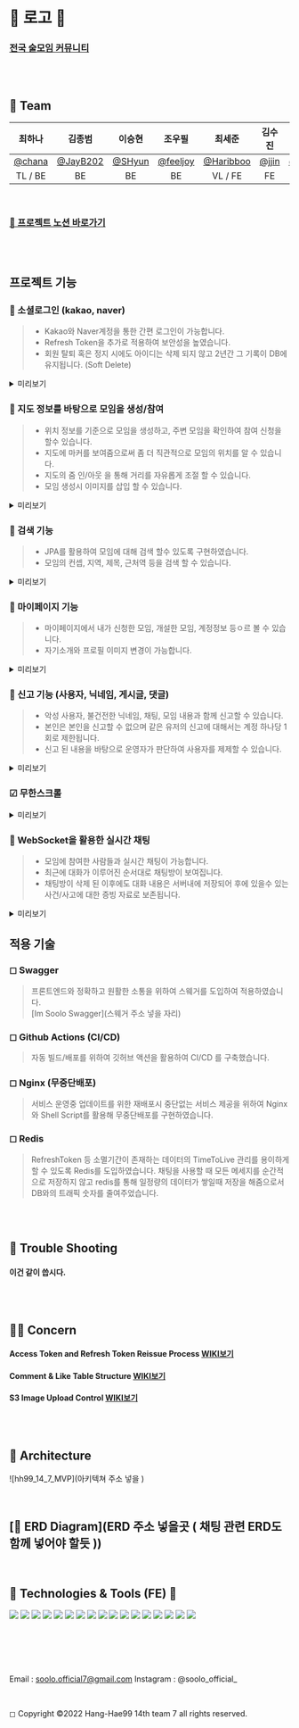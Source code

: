 <br>

# 🍻 로고 🍻

### [ 전국 술모임 커뮤니티 ](https://im-soolo.com/) 

<br><br>

## 💩 Team

|최하나|김종범|이승현|조우필|최세준|김수진|정선우|이효림|
|:---:|:---:|:---:|:---:|:---:|:---:|:---:|:---:|
|[@chana](https://github.com/chana73)|[@JayB202](https://github.com/JayB202)|[@SHyun](https://github.com/seungheyon)|[@feeljoy](https://github.com/Cho-woo-pil)|[@Haribboo](https://github.com/Sejun0910)|[@jjin](https://github.com/devjjin)|[@sunwoo](https://github.com/Jeongsunwoo)|[@Hyo](https://github.com/HH14RS7)|
|TL / BE|BE|BE|BE|VL / FE|FE|FE|DE|

<br>

### [💩 프로젝트 노션 바로가기](https://www.notion.so/SOOLO-892498dcfca94515b5219fd4b12c144d?pvs=4)


<br><br>




## 프로젝트 기능

### 🍻 소셜로그인 (kakao, naver)

> * Kakao와 Naver계정을 통한 간편 로그인이 가능합니다.
> * Refresh Token을 추가로 적용하여 보안성을 높였습니다.
> * 회원 탈퇴 혹은 정지 시에도 아이디는 삭제 되지 않고 2년간 그 기록이 DB에 유지됩니다. (Soft Delete)

<details>
<summary>미리보기</summary>
<div markdown="1">

![로그인1](이미지 스냅샷 찍어서 주소 넣을 자리)

 <br>
</div>
</details>


### 🍻 지도 정보를 바탕으로 모임을 생성/참여 
 
> * 위치 정보를 기준으로 모임을 생성하고, 주변 모임을 확인하여 참여 신청을 할수 있습니다.
> * 지도에 마커를 보여줌으로써 좀 더 직관적으로 모임의 위치를 알 수 있습니다. 
> * 지도의 줌 인/아웃 을 통해 거리를 자유롭게 조절 할 수 있습니다.
> * 모임 생성시 이미지를 삽입 할 수 있습니다.

<details>
<summary>미리보기</summary>
<div markdown="1">

![데이터 보여주기](이미지 스냅샷 찍어서 주소 넣을 자리)

 <br>
</div>
</details>

### 🍻 검색 기능

> * JPA를 활용하여 모임에 대해 검색 할수 있도록 구현하였습니다.
> * 모임의 컨셉, 지역, 제목, 근처역 등을 검색 할 수 있습니다.

<details>
<summary>미리보기</summary>
<div markdown="1">

![검색기능](이미지 스냅샷 찍어서 주소 넣을 자리)

 <br>
</div>
</details>

### 🍻 마이페이지 기능
 
> * 마이페이지에서 내가 신청한 모임, 개설한 모임, 계정정보 등ㅇ르 볼 수 있습니다.
> * 자기소개와 프로필 이미지 변경이 가능합니다.

<details>
<summary>미리보기</summary>
<div markdown="1">

![마이페이지](이미지 스냅샷 찍어서 주소 넣을 자리)

 <br>
</div>
</details>

### 🍻 신고 기능 (사용자, 닉네임, 게시글, 댓글)
 
> * 악성 사용자, 불건전한 닉네임, 채팅, 모임 내용과 함께 신고할 수 있습니다.
> * 본인은 본인을 신고할 수 없으며 같은 유저의 신고에 대해서는 계정 하나당 1회로 제한됩니다.
> * 신고 된 내용을 바탕으로 운영자가 판단하여 사용자를 제제할 수 있습니다.

<details>
<summary>미리보기</summary>
<div markdown="1">

![신고기능](이미지 스냅샷 찍어서 주소 넣을 자리)

 <br>
</div>
</details>

### ☑ 무한스크롤

<details>
<summary>미리보기</summary>
<div markdown="1">

![무한스크롤](이미지 스냅샷 찍어서 주소 넣을 자리)

 <br>
</div>
</details>


### 🍻 WebSocket을 활용한 실시간 채팅

> * 모임에 참여한 사람들과 실시간 채팅이 가능합니다.
> * 최근에 대화가 이루어진 순서대로 채팅방이 보여집니다.
> * 채팅방이 삭제 된 이후에도 대화 내용은 서버내에 저장되어 후에 있을수 있는 사건/사고에 대한 증빙 자료로 보존됩니다.


<details>
<summary>미리보기</summary>
<div markdown="1">

![실시간채팅1](이미지 스냅샷 찍어서 주소 넣을 자리)

![실시간채팅2](이미지 스냅샷 찍어서 주소 넣을 자리)


 <br>
</div>
</details>


## 적용 기술

### ◻ Swagger

> 프론트엔드와 정확하고 원활한 소통을 위하여 스웨거를 도입하여 적용하였습니다.         
> [Im Soolo Swagger](스웨거 주소 넣을 자리)




### ◻ Github Actions (CI/CD)

> 자동 빌드/배포를 위하여 깃허브 액션을 활용하여 CI/CD 를 구축했습니다.         


### ◻ Nginx (무중단배포)

> 서비스 운영중 업데이트를 위한 재배포시 중단없는 서비스 제공을 위하여 Nginx 와 Shell Script를 활용해 무중단배포를 구현하였습니다.       


### ◻ Redis

> RefreshToken 등 소멸기간이 존재하는 데이터의 TimeToLive 관리를 용이하게 할 수 있도록 Redis를 도입하였습니다.
> 채팅을 사용할 때 모든 메세지를 순간적으로 저장하지 않고 redis를 통해 일정량의 데이터가 쌓일때 저장을 해줌으로서 DB와의 트래픽 숫자를 줄여주었습니다.

<br><br>




## 🚨 Trouble Shooting

#### 이건 같이 씁시다.

<br><br>


## :raising_hand::thought_balloon: Concern

#### Access Token and Refresh Token Reissue Process [WIKI보기](https://github.com/HH9C4/BBBB-BE/wiki/%5BConcern%5D-Access-Token-and-Refresh-Token-Reissue-Process)

#### Comment & Like Table Structure [WIKI보기](https://github.com/HH9C4/BBBB-BE/wiki/%5BConcern%5D-Comment-&-Like-Table-Structure)

#### S3 Image Upload Control [WIKI보기](https://github.com/HH9C4/BBBB-BE/wiki/%5BConcern%5D-S3-Image-Upload-Control)


<br><br>

## 🍻 Architecture

![hh99_14_7_MVP](아키텍쳐 주소 넣을 )

<br>

## [🍻 ERD Diagram](ERD 주소 넣을곳 ( 채팅 관련 ERD도 함께 넣어야 할듯 ))


<br>

## 📝 Technologies & Tools (FE) 📝

<div>
  <img src="https://img.shields.io/badge/Git-F05032?style=for-the-badge&logo=Git&logoColor=white"/>
  <img src="https://img.shields.io/badge/Github-181717?style=for-the-badge&logo=Github&logoColor=white"/>
  <img src="https://img.shields.io/badge/Javascript-F7DF1E?style=for-the-badge&logo=Javascript&logoColor=black"/>
  <img src="https://img.shields.io/badge/TypeScript-3178C6?style=for-the-badge&logo=TypeScript&logoColor=white"/>
  <img src="https://img.shields.io/badge/React-61DAFB?style=for-the-badge&logo=React&logoColor=black"/>
  <img src="https://img.shields.io/badge/.ENV-ECD53F?style=for-the-badge&logo=.ENV&logoColor=white"/>
  <img src="https://img.shields.io/badge/Stomp-000000?style=for-the-badge&logo=&logoColor=white"/>
  <img src="https://img.shields.io/badge/WEBSOCKET-000000?style=for-the-badge&logo=&logoColor=white"/>
  <img src="https://img.shields.io/badge/React Query-FF4154?style=for-the-badge&logo=React Query&logoColor=white"/>
  <img src="https://img.shields.io/badge/RECOIL-000000?style=for-the-badge&logo=&logoColor=white"/>
  <img src="https://img.shields.io/badge/Notion-000000?style=for-the-badge&logo=Notion&logoColor=white"/>
  <img src="https://img.shields.io/badge/Figma-F24E1E?style=for-the-badge&logo=Figma&logoColor=white"/>
  <img src="https://img.shields.io/badge/VisualStudioCode-007ACC?style=for-the-badge&logo=VisualStudioCode&logoColor=white"/>
  <img src="https://img.shields.io/badge/styled-components-DB7093?style=for-the-badge&logo=styled-components&logoColor=white"/>
  <img src="https://img.shields.io/badge/Swagger-85EA2D?style=for-the-badge&logo=Swagger&logoColor=white"/>
  <img src="https://img.shields.io/badge/Vercel-000000?style=for-the-badge&logo=Vercel&logoColor=white"/>
  <img src="https://img.shields.io/badge/Axios-5A29E4?style=for-the-badge&logo=Axios&logoColor=white"/>
</div>

<br><br><br><br>

<div align=center>

</div>

Email : soolo.official7@gmail.com
Instagram : @soolo_official_

<br>

◻ Copyright ©2022 Hang-Hae99 14th team 7 all rights reserved.
